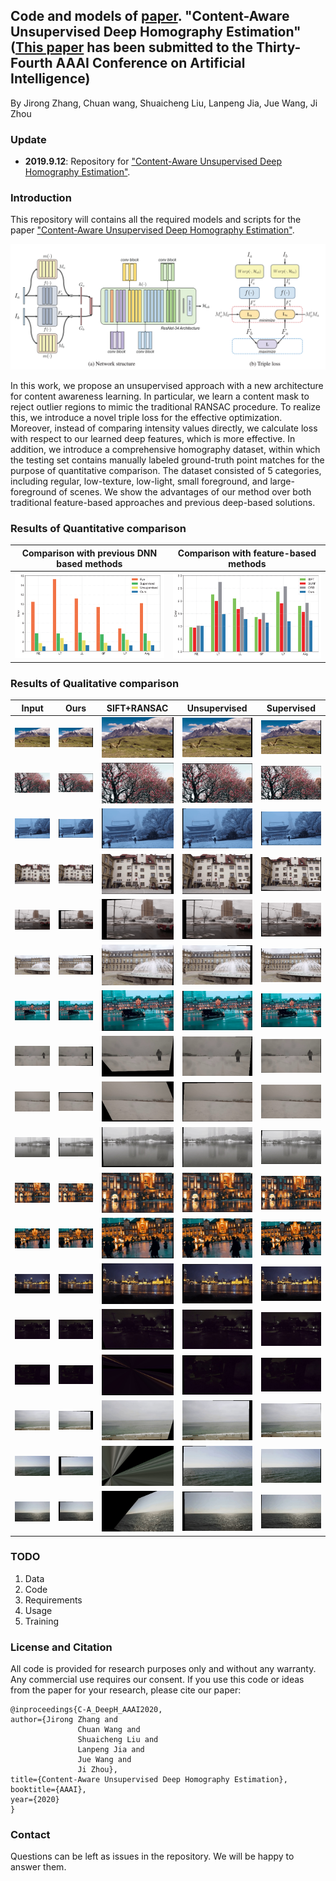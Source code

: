 
## Code and models of [paper](https://arxiv.org/pdf/xxxx.pdf). "Content-Aware Unsupervised Deep Homography Estimation"([This paper](https://arxiv.org/pdf/xxxx.pdf) has been submitted to the Thirty-Fourth AAAI Conference on Artificial Intelligence)
 By Jirong Zhang, Chuan wang, Shuaicheng Liu, Lanpeng Jia, Jue Wang, Ji Zhou




### Update
- **2019.9.12**: Repository for ["Content-Aware Unsupervised Deep Homography Estimation"](https://arxiv.org/pdf/xxxx.pdf).



### Introduction
This repository will contains all the required models and scripts for the paper  ["Content-Aware Unsupervised Deep Homography Estimation"](https://arxiv.org/pdf/xxxx.pdf).

![](./images/model.png)


In this work, we propose an unsupervised approach with a new architecture for content awareness learning. In particular, we learn a content mask to reject outlier regions to mimic the traditional RANSAC procedure. To realize this, we introduce a novel triple loss for the effective optimization. Moreover, instead of comparing intensity values directly, we calculate loss with respect to our learned deep features, which is more effective. In addition, we introduce a comprehensive homography dataset, within which the testing set contains manually labeled ground-truth point matches for the purpose of quantitative comparison. The dataset consisted of 5 categories, including regular, low-texture, low-light, small foreground, and large-foreground of scenes. We show the advantages of our method over both traditional feature-based approaches and previous deep-based solutions. 



### Results of Quantitative comparison
 Comparison with previous DNN based methods|  Comparison with feature-based methods
:-------------------------:|:-------------------------:
![](./images/err1.png)  |  ![](./images/err2.png)



### Results of Qualitative comparison
Input |Ours |SIFT+RANSAC |Unsupervised |Supervised
:-------------------------:|:-------------------------:|:-------------------------:|:-------------------------:|:-------------------------:
![](images/images/0_input.gif)  |  ![](images/images/0_Ours.gif)  |  ![](images/images/0_SIFT_RANSAC.gif)  |  ![](images/images/0_Unsupervised.gif)  |  ![](images/images/0_Supervised.gif)
![](images/images/17_input.gif)  |  ![](images/images/17_Ours.gif)  |  ![](images/images/17_SIFT_RANSAC.gif)  |  ![](images/images/17_Unsupervised.gif)  |  ![](images/images/17_Supervised.gif)
![](images/images/12_input.gif)  |  ![](images/images/12_Ours.gif)  |  ![](images/images/12_SIFT_RANSAC.gif)  |  ![](images/images/12_Unsupervised.gif)  |  ![](images/images/12_Supervised.gif)
![](images/images/14_input.gif)  |  ![](images/images/14_Ours.gif)  |  ![](images/images/14_SIFT_RANSAC.gif)  |  ![](images/images/14_Unsupervised.gif)  |  ![](images/images/14_Supervised.gif)
![](images/images/5_input.gif)  |  ![](images/images/5_Ours.gif)  |  ![](images/images/5_SIFT_RANSAC.gif)  |  ![](images/images/5_Unsupervised.gif)  |  ![](images/images/5_Supervised.gif)
![](images/images/1_input.gif)  |  ![](images/images/1_Ours.gif)  |  ![](images/images/1_SIFT_RANSAC.gif)  |  ![](images/images/1_Unsupervised.gif)  |  ![](images/images/1_Supervised.gif)
![](images/images/13_input.gif)  |  ![](images/images/13_Ours.gif)  |  ![](images/images/13_SIFT_RANSAC.gif)  |  ![](images/images/13_Unsupervised.gif)  |  ![](images/images/13_Supervised.gif)
![](images/images/2_input.gif)  |  ![](images/images/2_Ours.gif)  |  ![](images/images/2_SIFT_RANSAC.gif)  |  ![](images/images/2_Unsupervised.gif)  |  ![](images/images/2_Supervised.gif)
![](images/images/19_input.gif)  |  ![](images/images/19_Ours.gif)  |  ![](images/images/19_SIFT_RANSAC.gif)  |  ![](images/images/19_Unsupervised.gif)  |  ![](images/images/19_Supervised.gif)
![](images/images/8_input.gif)  |  ![](images/images/8_Ours.gif)  |  ![](images/images/8_SIFT_RANSAC.gif)  |  ![](images/images/8_Unsupervised.gif)  |  ![](images/images/8_Supervised.gif)
![](images/images/3_input.gif)  |  ![](images/images/3_Ours.gif)  |  ![](images/images/3_SIFT_RANSAC.gif)  |  ![](images/images/3_Unsupervised.gif)  |  ![](images/images/3_Supervised.gif)
![](images/images/4_input.gif)  |  ![](images/images/4_Ours.gif)  |  ![](images/images/4_SIFT_RANSAC.gif)  |  ![](images/images/4_Unsupervised.gif)  |  ![](images/images/4_Supervised.gif)
![](images/images/11_input.gif)  |  ![](images/images/11_Ours.gif)  |  ![](images/images/11_SIFT_RANSAC.gif)  |  ![](images/images/11_Unsupervised.gif)  |  ![](images/images/11_Supervised.gif)
![](images/images/6_input.gif)  |  ![](images/images/6_Ours.gif)  |  ![](images/images/6_SIFT_RANSAC.gif)  |  ![](images/images/6_Unsupervised.gif)  |  ![](images/images/6_Supervised.gif)
![](images/images/9_input.gif)  |  ![](images/images/9_Ours.gif)  |  ![](images/images/9_SIFT_RANSAC.gif)  |  ![](images/images/9_Unsupervised.gif)  |  ![](images/images/9_Supervised.gif)
![](images/images/16_input.gif)  |  ![](images/images/16_Ours.gif)  |  ![](images/images/16_SIFT_RANSAC.gif)  |  ![](images/images/16_Unsupervised.gif)  |  ![](images/images/16_Supervised.gif)
![](images/images/7_input.gif)  |  ![](images/images/7_Ours.gif)  |  ![](images/images/7_SIFT_RANSAC.gif)  |  ![](images/images/7_Unsupervised.gif)  |  ![](images/images/7_Supervised.gif)
![](images/images/10_input.gif)  |  ![](images/images/10_Ours.gif)  |  ![](images/images/10_SIFT_RANSAC.gif)  |  ![](images/images/10_Unsupervised.gif)  |  ![](images/images/10_Supervised.gif)


### TODO
1. Data
2. Code
3. Requirements
4. Usage
5. Training


### License and Citation
All code is provided for research purposes only and without any warranty. Any commercial use requires our consent. If you use this code or ideas from the paper for your research, please cite our paper:
```
@inproceedings{C-A_DeepH_AAAI2020,
author={Jirong Zhang and
               Chuan Wang and
               Shuaicheng Liu and
               Lanpeng Jia and
               Jue Wang and
               Ji Zhou},
title={Content-Aware Unsupervised Deep Homography Estimation},	       
booktitle={AAAI},
year={2020}
}
```

### Contact

  Questions can be left as issues in the repository. We will be happy to answer them.
